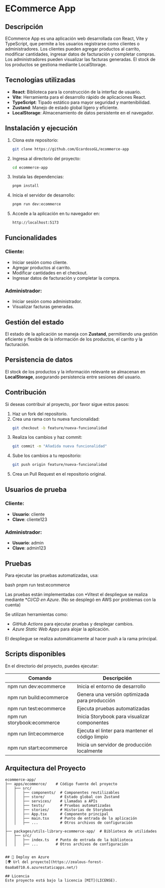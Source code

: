 # ECommerce App

## Descripción
ECommerce App es una aplicación web desarrollada con React, Vite y TypeScript, que permite a los usuarios registrarse como clientes o administradores. Los clientes pueden agregar productos al carrito, modificar cantidades, ingresar datos de facturación y completar compras. Los administradores pueden visualizar las facturas generadas. El stock de los productos se gestiona mediante LocalStorage.

## Tecnologías utilizadas
- **React**: Biblioteca para la construcción de la interfaz de usuario.
- **Vite**: Herramienta para el desarrollo rápido de aplicaciones React.
- **TypeScript**: Tipado estático para mayor seguridad y mantenibilidad.
- **Zustand**: Manejo de estado global ligero y eficiente.
- **LocalStorage**: Almacenamiento de datos persistente en el navegador.

## Instalación y ejecución
1. Clona este repositorio:
   ```sh
   git clone https://github.com/EcardosoGL/ecommerce-app
   ```
2. Ingresa al directorio del proyecto:
   ```sh
   cd ecommerce-app
   ```
3. Instala las dependencias:
   ```sh
   pnpm install
   ```
4. Inicia el servidor de desarrollo:
   ```sh
   pnpm run dev:ecommerce
   ```
5. Accede a la aplicación en tu navegador en:
   ```
   http://localhost:5173
   ```

## Funcionalidades
### Cliente:
- Iniciar sesión como cliente.
- Agregar productos al carrito.
- Modificar cantidades en el checkout.
- Ingresar datos de facturación y completar la compra.

### Administrador:
- Iniciar sesión como administrador.
- Visualizar facturas generadas.

## Gestión del estado
El estado de la aplicación se maneja con **Zustand**, permitiendo una gestión eficiente y flexible de la información de los productos, el carrito y la facturación.

## Persistencia de datos
El stock de los productos y la información relevante se almacenan en **LocalStorage**, asegurando persistencia entre sesiones del usuario.

## Contribución
Si deseas contribuir al proyecto, por favor sigue estos pasos:
1. Haz un fork del repositorio.
2. Crea una rama con tu nueva funcionalidad:
   ```sh
   git checkout -b feature/nueva-funcionalidad
   ```
3. Realiza los cambios y haz commit:
   ```sh
   git commit -m "Añadida nueva funcionalidad"
   ```
4. Sube los cambios a tu repositorio:
   ```sh
   git push origin feature/nueva-funcionalidad
   ```
5. Crea un Pull Request en el repositorio original.

## Usuarios de prueba
### Cliente:
- **Usuario**:
  cliente
- **Clave**:
  cliente123
### Administrador:
- **Usuario**:
  admin
- **Clave**:
  admin123

## Pruebas

Para ejecutar las pruebas automatizadas, usa:

bash
pnpm run test:ecommerce

Las pruebas están implementadas con *Vitest el despliegue se realiza mediante **CI/CD en Azure*. (No se desplegó en AWS por problemas con la cuenta)

Se utilizan herramientas como:

- *GitHub Actions* para ejecutar pruebas y desplegar cambios.
- *Azure Static Web Apps* para alojar la aplicación.

El despliegue se realiza automáticamente al hacer push a la rama principal.

## Scripts disponibles

En el directorio del proyecto, puedes ejecutar:

| Comando           | Descripción                                   |
| ----------------- | --------------------------------------------- |
| npm run dev:ecommerce | Inicia el entorno de desarrollo               |
| npm run build:ecommerce | Genera una versión optimizada para producción |
| npm run test:ecommerce | Ejecuta pruebas automatizadas                 |
| npm run storybook:ecommerce | Inicia Storybook para visualizar componentes |
| npm run lint:ecommerce | Ejecuta el linter para mantener el código limpio |
| npm run start:ecommerce | Inicia un servidor de producción localmente  |

## Arquitectura del Proyecto

```plaintext
ecommerce-app/
├── apps/ecommerce/    # Código fuente del proyecto
│   ├── src/
│   │   ├── components/  # Componentes reutilizables
│   │   ├── store/       # Estado global con Zustand
│   │   ├── services/    # Llamadas a APIs
│   │   ├── tests/       # Pruebas automatizadas
│   │   ├── stories/     # Historias de Storybook
│   │   ├── App.tsx      # Componente principal
│   │   ├── main.tsx     # Punto de entrada de la aplicación
│   │   ├── ...          # Otros archivos de configuración
│
├── packages/utils-library-ecommerce-app/  # Biblioteca de utilidades
│   ├── src/
│   │   ├── index.ts   # Punto de entrada de la biblioteca
│   │   ├── ...        # Otros archivos de configuración


## 🔗 Deploy en Azure  
[🌍 Url del proyecto](https://zealous-forest-0aa8a0710.6.azurestaticapps.net/)

## Licencia
Este proyecto está bajo la licencia [MIT](LICENSE).
